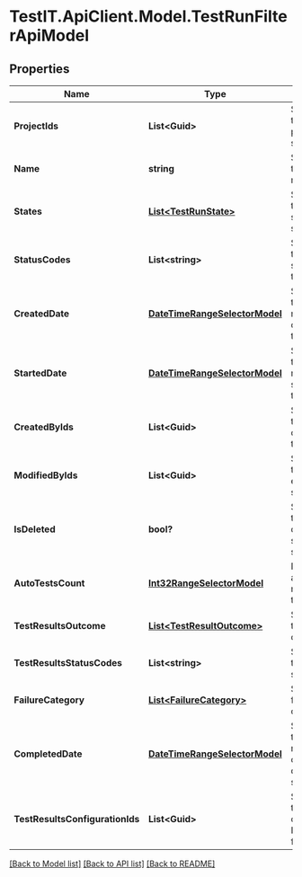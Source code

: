 # TestIT.ApiClient.Model.TestRunFilterApiModel

## Properties

Name | Type | Description | Notes
------------ | ------------- | ------------- | -------------
**ProjectIds** | **List&lt;Guid&gt;** | Specifies a test run project IDs to search for | [optional] 
**Name** | **string** | Specifies test run name | [optional] 
**States** | [**List&lt;TestRunState&gt;**](TestRunState.md) | Specifies a test run states to search for | [optional] 
**StatusCodes** | **List&lt;string&gt;** | Specifies a test run status codes to search for | [optional] 
**CreatedDate** | [**DateTimeRangeSelectorModel**](DateTimeRangeSelectorModel.md) | Specifies a test run range of created date to search for | [optional] 
**StartedDate** | [**DateTimeRangeSelectorModel**](DateTimeRangeSelectorModel.md) | Specifies a test run range of started date to search for | [optional] 
**CreatedByIds** | **List&lt;Guid&gt;** | Specifies a test run creator IDs to search for | [optional] 
**ModifiedByIds** | **List&lt;Guid&gt;** | Specifies a test run last editor IDs to search for | [optional] 
**IsDeleted** | **bool?** | Specifies a test run deleted status to search for | [optional] 
**AutoTestsCount** | [**Int32RangeSelectorModel**](Int32RangeSelectorModel.md) | Number of autoTests run in the test run | [optional] 
**TestResultsOutcome** | [**List&lt;TestResultOutcome&gt;**](TestResultOutcome.md) | Specifies test results outcomes | [optional] 
**TestResultsStatusCodes** | **List&lt;string&gt;** | Specifies test results status codes | [optional] 
**FailureCategory** | [**List&lt;FailureCategory&gt;**](FailureCategory.md) | Specifies failure categories | [optional] 
**CompletedDate** | [**DateTimeRangeSelectorModel**](DateTimeRangeSelectorModel.md) | Specifies a test run range of completed date to search for | [optional] 
**TestResultsConfigurationIds** | **List&lt;Guid&gt;** | Specifies a test result configuration IDs to search for | [optional] 

[[Back to Model list]](../README.md#documentation-for-models) [[Back to API list]](../README.md#documentation-for-api-endpoints) [[Back to README]](../README.md)

